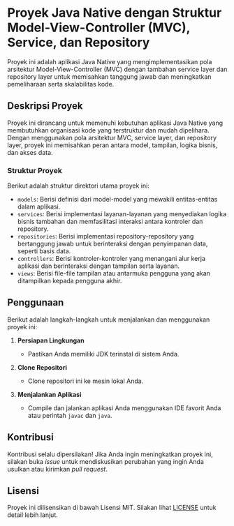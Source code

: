 # Proyek Java Native dengan Struktur Model-View-Controller (MVC), Service, dan Repository

Proyek ini adalah aplikasi Java Native yang mengimplementasikan pola arsitektur Model-View-Controller (MVC) dengan tambahan service layer dan repository layer untuk memisahkan tanggung jawab dan meningkatkan pemeliharaan serta skalabilitas kode.

## Deskripsi Proyek

Proyek ini dirancang untuk memenuhi kebutuhan aplikasi Java Native yang membutuhkan organisasi kode yang terstruktur dan mudah dipelihara. Dengan menggunakan pola arsitektur MVC, service layer, dan repository layer, proyek ini memisahkan peran antara model, tampilan, logika bisnis, dan akses data.

### Struktur Proyek

Berikut adalah struktur direktori utama proyek ini:

- `models`: Berisi definisi dari model-model yang mewakili entitas-entitas dalam aplikasi.
- `services`: Berisi implementasi layanan-layanan yang menyediakan logika bisnis tambahan dan memfasilitasi interaksi antara kontroler dan repository.
- `repositories`: Berisi implementasi repository-repository yang bertanggung jawab untuk berinteraksi dengan penyimpanan data, seperti basis data.
- `controllers`: Berisi kontroler-kontroler yang menangani alur kerja aplikasi dan berinteraksi dengan tampilan serta layanan.
- `views`: Berisi file-file tampilan atau antarmuka pengguna yang akan ditampilkan kepada pengguna akhir.

## Penggunaan

Berikut adalah langkah-langkah untuk menjalankan dan menggunakan proyek ini:

1. **Persiapan Lingkungan**
   - Pastikan Anda memiliki JDK terinstal di sistem Anda.

2. **Clone Repositori**
   - Clone repositori ini ke mesin lokal Anda.

3. **Menjalankan Aplikasi**
   - Compile dan jalankan aplikasi Anda menggunakan IDE favorit Anda atau perintah `javac` dan `java`.

## Kontribusi
Kontribusi selalu dipersilakan! Jika Anda ingin meningkatkan proyek ini, silakan buka *issue* untuk mendiskusikan perubahan yang ingin Anda usulkan atau kirimkan *pull request*.

## Lisensi
Proyek ini dilisensikan di bawah Lisensi MIT. Silakan lihat [LICENSE](LICENSE) untuk detail lebih lanjut.
